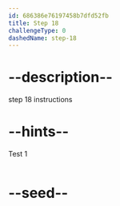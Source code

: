 ```yaml
---
id: 686386e76197458b7dfd52fb
title: Step 18
challengeType: 0
dashedName: step-18
---
```


# --description--

step 18 instructions

# --hints--

Test 1

```js

```

# --seed--